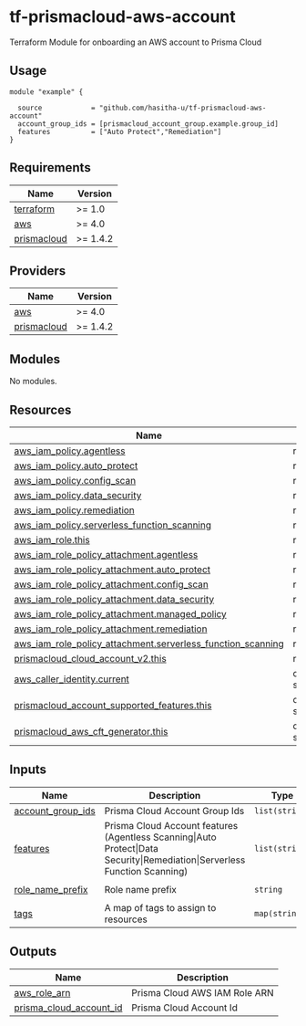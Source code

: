 # tf-prismacloud-aws-account
Terraform Module for onboarding an AWS account to Prisma Cloud

## Usage

```hcl
module "example" {

  source            = "github.com/hasitha-u/tf-prismacloud-aws-account"
  account_group_ids = [prismacloud_account_group.example.group_id]
  features          = ["Auto Protect","Remediation"]
}
```

<!-- BEGINNING OF PRE-COMMIT-TERRAFORM DOCS HOOK -->
## Requirements

| Name | Version |
|------|---------|
| <a name="requirement_terraform"></a> [terraform](#requirement\_terraform) | >= 1.0 |
| <a name="requirement_aws"></a> [aws](#requirement\_aws) | >= 4.0 |
| <a name="requirement_prismacloud"></a> [prismacloud](#requirement\_prismacloud) | >= 1.4.2 |

## Providers

| Name | Version |
|------|---------|
| <a name="provider_aws"></a> [aws](#provider\_aws) | >= 4.0 |
| <a name="provider_prismacloud"></a> [prismacloud](#provider\_prismacloud) | >= 1.4.2 |

## Modules

No modules.

## Resources

| Name | Type |
|------|------|
| [aws_iam_policy.agentless](https://registry.terraform.io/providers/hashicorp/aws/latest/docs/resources/iam_policy) | resource |
| [aws_iam_policy.auto_protect](https://registry.terraform.io/providers/hashicorp/aws/latest/docs/resources/iam_policy) | resource |
| [aws_iam_policy.config_scan](https://registry.terraform.io/providers/hashicorp/aws/latest/docs/resources/iam_policy) | resource |
| [aws_iam_policy.data_security](https://registry.terraform.io/providers/hashicorp/aws/latest/docs/resources/iam_policy) | resource |
| [aws_iam_policy.remediation](https://registry.terraform.io/providers/hashicorp/aws/latest/docs/resources/iam_policy) | resource |
| [aws_iam_policy.serverless_function_scanning](https://registry.terraform.io/providers/hashicorp/aws/latest/docs/resources/iam_policy) | resource |
| [aws_iam_role.this](https://registry.terraform.io/providers/hashicorp/aws/latest/docs/resources/iam_role) | resource |
| [aws_iam_role_policy_attachment.agentless](https://registry.terraform.io/providers/hashicorp/aws/latest/docs/resources/iam_role_policy_attachment) | resource |
| [aws_iam_role_policy_attachment.auto_protect](https://registry.terraform.io/providers/hashicorp/aws/latest/docs/resources/iam_role_policy_attachment) | resource |
| [aws_iam_role_policy_attachment.config_scan](https://registry.terraform.io/providers/hashicorp/aws/latest/docs/resources/iam_role_policy_attachment) | resource |
| [aws_iam_role_policy_attachment.data_security](https://registry.terraform.io/providers/hashicorp/aws/latest/docs/resources/iam_role_policy_attachment) | resource |
| [aws_iam_role_policy_attachment.managed_policy](https://registry.terraform.io/providers/hashicorp/aws/latest/docs/resources/iam_role_policy_attachment) | resource |
| [aws_iam_role_policy_attachment.remediation](https://registry.terraform.io/providers/hashicorp/aws/latest/docs/resources/iam_role_policy_attachment) | resource |
| [aws_iam_role_policy_attachment.serverless_function_scanning](https://registry.terraform.io/providers/hashicorp/aws/latest/docs/resources/iam_role_policy_attachment) | resource |
| [prismacloud_cloud_account_v2.this](https://registry.terraform.io/providers/PaloAltoNetworks/prismacloud/latest/docs/resources/cloud_account_v2) | resource |
| [aws_caller_identity.current](https://registry.terraform.io/providers/hashicorp/aws/latest/docs/data-sources/caller_identity) | data source |
| [prismacloud_account_supported_features.this](https://registry.terraform.io/providers/PaloAltoNetworks/prismacloud/latest/docs/data-sources/account_supported_features) | data source |
| [prismacloud_aws_cft_generator.this](https://registry.terraform.io/providers/PaloAltoNetworks/prismacloud/latest/docs/data-sources/aws_cft_generator) | data source |

## Inputs

| Name | Description | Type | Default | Required |
|------|-------------|------|---------|:--------:|
| <a name="input_account_group_ids"></a> [account\_group\_ids](#input\_account\_group\_ids) | Prisma Cloud Account Group Ids | `list(string)` | n/a | yes |
| <a name="input_features"></a> [features](#input\_features) | Prisma Cloud Account features (Agentless Scanning\|Auto Protect\|Data Security\|Remediation\|Serverless Function Scanning) | `list(string)` | `[]` | no |
| <a name="input_role_name_prefix"></a> [role\_name\_prefix](#input\_role\_name\_prefix) | Role name prefix | `string` | `"PrismaCloudRole-"` | no |
| <a name="input_tags"></a> [tags](#input\_tags) | A map of tags to assign to resources | `map(string)` | `{}` | no |

## Outputs

| Name | Description |
|------|-------------|
| <a name="output_aws_role_arn"></a> [aws\_role\_arn](#output\_aws\_role\_arn) | Prisma Cloud AWS IAM Role ARN |
| <a name="output_prisma_cloud_account_id"></a> [prisma\_cloud\_account\_id](#output\_prisma\_cloud\_account\_id) | Prisma Cloud Account Id |
<!-- END OF PRE-COMMIT-TERRAFORM DOCS HOOK -->
